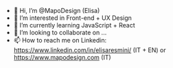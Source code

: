 - 👋 Hi, I’m @MapoDesign (Elisa)
- 👀 I’m interested in Front-end + UX Design
- 🌱 I’m currently learning JavaScript + React
- 💞️ I’m looking to collaborate on ...
- 📫 How to reach me on Linkedin: https://www.linkedin.com/in/elisaresmini/ (IT + EN) or https://www.mapodesign.com (IT)
